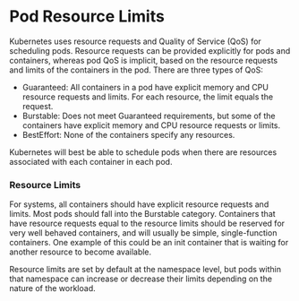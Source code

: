 # Pod Resource Limits

Kubernetes uses resource requests and Quality of Service \(QoS\) for scheduling pods. Resource requests can be provided explicitly for pods and containers, whereas pod QoS is implicit, based on the resource requests and limits of the containers in the pod. There are three types of QoS:

- Guaranteed: All containers in a pod have explicit memory and CPU resource requests and limits. For each resource, the limit equals the request.
- Burstable: Does not meet Guaranteed requirements, but some of the containers have explicit memory and CPU resource requests or limits.
- BestEffort: None of the containers specify any resources.

Kubernetes will best be able to schedule pods when there are resources associated with each container in each pod.

### Resource Limits

For systems, all containers should have explicit resource requests and limits. Most pods should fall into the Burstable category. Containers that have resource requests equal to the resource limits should be reserved for very well behaved containers, and will usually be simple, single-function containers. One example of this could be an init container that is waiting for another resource to become available.

Resource limits are set by default at the namespace level, but pods within that namespace can increase or decrease their limits depending on the nature of the workload.

